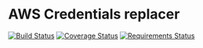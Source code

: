 AWS Credentials replacer
========================
[![Build Status](https://travis-ci.org/singleton11/aws-credential-replacer.svg?branch=master)](https://travis-ci.org/singleton11/aws-credential-replacer)
[![Coverage Status](https://coveralls.io/repos/github/singleton11/aws-credential-replacer/badge.svg?branch=master)](https://coveralls.io/github/singleton11/aws-credential-replacer?branch=master)
[![Requirements Status](https://requires.io/github/singleton11/aws-credential-replacer/requirements.svg?branch=master)](https://requires.io/github/singleton11/aws-credential-replacer/requirements/?branch=master)

